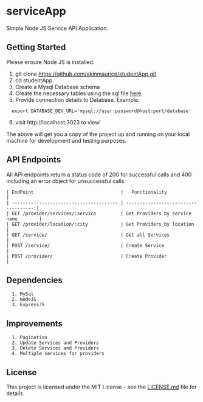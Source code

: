 # serviceApp

Simple Node JS Service API Application.

## Getting Started


Please ensure Node JS is installed.


  1.  git clone https://github.com/akinmaurice/studentApp.git
  2.  cd studentApp
  3.  Create a Mysql Database schema
  4.  Create the necessary tables using the sql file [here](/migrations/sqls/20190111211503-add-table-up.sql)
  5.  Provide connection details to Database. Example:
  ```
    export DATABASE_DEV_URL='mysql://user:password@host:port/database'
  ```


  6.  visit http://localhost:3023 to view!


The above will get you a copy of the project up and running on your local machine for development and testing purposes.


## API Endpoints

All API endpoints return a status code of 200 for successful calls and 400 including an error object for unsuccessful calls.

```
| EndPoint                                |   Functionality                      |
| --------------------------------------- | ------------------------------------:|
| GET /provider/services/:service         | Get Providers by service name        |
| GET /provider/location/:city            | Get Providers by location            |
| GET /service/                           | Get all Services                     |
| POST /service/                          | Create Service                       |
| POST /provider/                         | Create Provider                      |
```



## Dependencies
```
  1. MySql
  2. NodeJS
  3. ExpressJS
```

## Improvements

```
  1. Pagination
  2. Update Services and Providers
  3. Delete Services and Providers
  4. Multiple services for providers
```



## License

This project is licensed under the MIT License - see the [LICENSE.md](https://opensource.org/licenses/MIT) file for details
